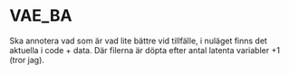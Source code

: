 # VAE_BA

Ska annotera vad som är vad lite bättre vid tillfälle, i nuläget finns det aktuella i code + data. Där filerna är döpta efter antal latenta variabler +1 (tror jag).
